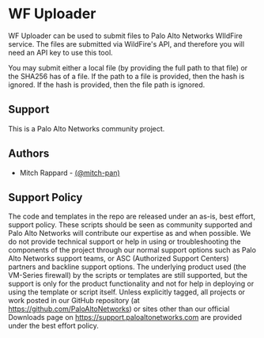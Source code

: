 # WF Uploader

WF Uploader can be used to submit files to Palo Alto Networks WIldFire service.  The files are submitted via WildFire's 
API, and therefore you will need an API key to use this tool.

You may submit either a local file (by providing the full path to that file) or the SHA256 has of a file.  If the path
 to a file is provided, then the hash is ignored.  If the hash is provided, then the file path is ignored.

## Support
This is a Palo Alto Networks community project.

## Authors
* Mitch Rappard - [(@mitch-pan)](https://github.com/mitch-pan)


## Support Policy
The code and templates in the repo are released under an as-is, best effort, support policy. These scripts should be seen as community supported and Palo Alto Networks will contribute our expertise as and when possible. We do not provide technical support or help in using or troubleshooting the components of the project through our normal support options such as Palo Alto Networks support teams, or ASC (Authorized Support Centers) partners and backline support options. The underlying product used (the VM-Series firewall) by the scripts or templates are still supported, but the support is only for the product functionality and not for help in deploying or using the template or script itself. Unless explicitly tagged, all projects or work posted in our GitHub repository (at https://github.com/PaloAltoNetworks) or sites other than our official Downloads page on https://support.paloaltonetworks.com are provided under the best effort policy.
